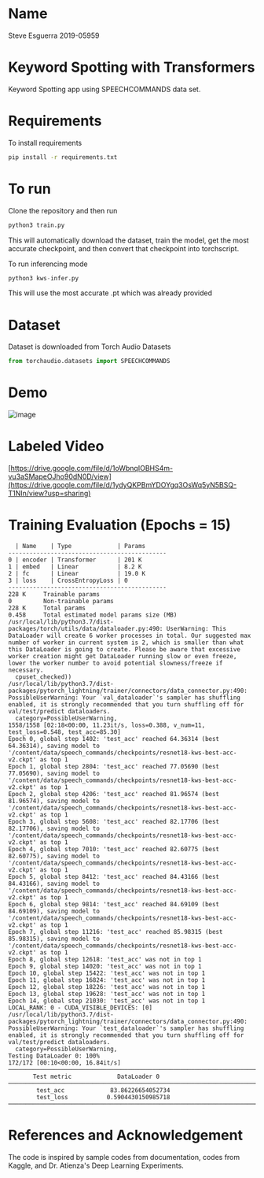 # Name
Steve Esguerra
2019-05959

# Keyword Spotting with Transformers
Keyword Spotting app using SPEECHCOMMANDS data set.

# Requirements

To install requirements
```bash
pip install -r requirements.txt
```

# To run 

Clone the repository and then run 
```python
python3 train.py
```
This will automatically download the dataset, train the model, get the most accurate checkpoint, and then convert that checkpoint into torchscript.

To run inferencing mode
```python
python3 kws-infer.py
```
This will use the most accurate .pt which was already provided


# Dataset
Dataset is downloaded from Torch Audio Datasets

```python
from torchaudio.datasets import SPEECHCOMMANDS
```

# Demo

![image](https://user-images.githubusercontent.com/52521318/171010173-ffbf06e3-d754-46e4-9885-3ad4b83deea9.png)

# Labeled Video

[https://drive.google.com/file/d/1oWbnqIOBHS4m-vu3aSMapeOJho90dN0D/view](https://drive.google.com/file/d/1ydyQKPBmYDOYgq3OsWq5yN5BSQ-T1NIn/view?usp=sharing)

# Training Evaluation (Epochs = 15)

```
  | Name    | Type             | Params
---------------------------------------------
0 | encoder | Transformer      | 201 K 
1 | embed   | Linear           | 8.2 K 
2 | fc      | Linear           | 19.0 K
3 | loss    | CrossEntropyLoss | 0     
---------------------------------------------
228 K     Trainable params
0         Non-trainable params
228 K     Total params
0.458     Total estimated model params size (MB)
/usr/local/lib/python3.7/dist-packages/torch/utils/data/dataloader.py:490: UserWarning: This DataLoader will create 6 worker processes in total. Our suggested max number of worker in current system is 2, which is smaller than what this DataLoader is going to create. Please be aware that excessive worker creation might get DataLoader running slow or even freeze, lower the worker number to avoid potential slowness/freeze if necessary.
  cpuset_checked))
/usr/local/lib/python3.7/dist-packages/pytorch_lightning/trainer/connectors/data_connector.py:490: PossibleUserWarning: Your `val_dataloader`'s sampler has shuffling enabled, it is strongly recommended that you turn shuffling off for val/test/predict dataloaders.
  category=PossibleUserWarning,
1558/1558 [02:18<00:00, 11.23it/s, loss=0.388, v_num=11, test_loss=0.548, test_acc=85.30]
Epoch 0, global step 1402: 'test_acc' reached 64.36314 (best 64.36314), saving model to '/content/data/speech_commands/checkpoints/resnet18-kws-best-acc-v2.ckpt' as top 1
Epoch 1, global step 2804: 'test_acc' reached 77.05690 (best 77.05690), saving model to '/content/data/speech_commands/checkpoints/resnet18-kws-best-acc-v2.ckpt' as top 1
Epoch 2, global step 4206: 'test_acc' reached 81.96574 (best 81.96574), saving model to '/content/data/speech_commands/checkpoints/resnet18-kws-best-acc-v2.ckpt' as top 1
Epoch 3, global step 5608: 'test_acc' reached 82.17706 (best 82.17706), saving model to '/content/data/speech_commands/checkpoints/resnet18-kws-best-acc-v2.ckpt' as top 1
Epoch 4, global step 7010: 'test_acc' reached 82.60775 (best 82.60775), saving model to '/content/data/speech_commands/checkpoints/resnet18-kws-best-acc-v2.ckpt' as top 1
Epoch 5, global step 8412: 'test_acc' reached 84.43166 (best 84.43166), saving model to '/content/data/speech_commands/checkpoints/resnet18-kws-best-acc-v2.ckpt' as top 1
Epoch 6, global step 9814: 'test_acc' reached 84.69109 (best 84.69109), saving model to '/content/data/speech_commands/checkpoints/resnet18-kws-best-acc-v2.ckpt' as top 1
Epoch 7, global step 11216: 'test_acc' reached 85.98315 (best 85.98315), saving model to '/content/data/speech_commands/checkpoints/resnet18-kws-best-acc-v2.ckpt' as top 1
Epoch 8, global step 12618: 'test_acc' was not in top 1
Epoch 9, global step 14020: 'test_acc' was not in top 1
Epoch 10, global step 15422: 'test_acc' was not in top 1
Epoch 11, global step 16824: 'test_acc' was not in top 1
Epoch 12, global step 18226: 'test_acc' was not in top 1
Epoch 13, global step 19628: 'test_acc' was not in top 1
Epoch 14, global step 21030: 'test_acc' was not in top 1
LOCAL_RANK: 0 - CUDA_VISIBLE_DEVICES: [0]
/usr/local/lib/python3.7/dist-packages/pytorch_lightning/trainer/connectors/data_connector.py:490: PossibleUserWarning: Your `test_dataloader`'s sampler has shuffling enabled, it is strongly recommended that you turn shuffling off for val/test/predict dataloaders.
  category=PossibleUserWarning,
Testing DataLoader 0: 100%
172/172 [00:10<00:00, 16.84it/s]
────────────────────────────────────────────────────────────────────────────────────────────────────────────────────────
       Test metric             DataLoader 0
────────────────────────────────────────────────────────────────────────────────────────────────────────────────────────
        test_acc             83.86226654052734
        test_loss           0.5904430150985718
────────────────────────────────────────────────────────────────────────────────────────────────────────────────────────
```
 
# References and Acknowledgement
The code is inspired by sample codes from documentation, codes from Kaggle, and Dr. Atienza's Deep Learning Experiments.
